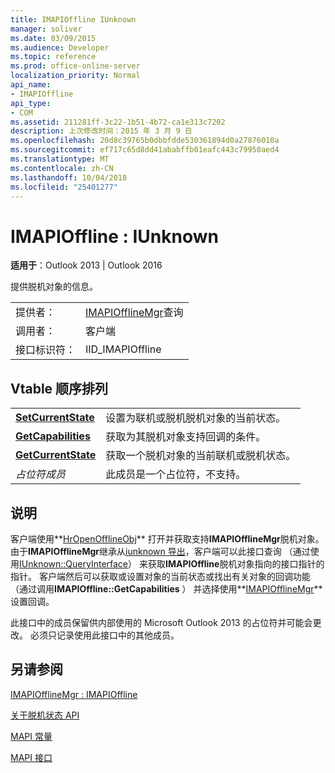 ```yaml
---
title: IMAPIOffline IUnknown
manager: soliver
ms.date: 03/09/2015
ms.audience: Developer
ms.topic: reference
ms.prod: office-online-server
localization_priority: Normal
api_name:
- IMAPIOffline
api_type:
- COM
ms.assetid: 211281ff-3c22-1b51-4b72-ca1e313c7202
description: 上次修改时间：2015 年 3 月 9 日
ms.openlocfilehash: 20d8c39765b0dbbfdde530361894d0a27876010a
ms.sourcegitcommit: ef717c65d8dd41ababffb01eafc443c79950aed4
ms.translationtype: MT
ms.contentlocale: zh-CN
ms.lasthandoff: 10/04/2018
ms.locfileid: "25401277"
---
```

# <a name="imapioffline--iunknown"></a>IMAPIOffline : IUnknown

  
  
**适用于**：Outlook 2013 | Outlook 2016 
  
提供脱机对象的信息。
  
|||
|:-----|:-----|
|提供者：  <br/> |[IMAPIOfflineMgr](imapiofflinemgrimapioffline.md)查询 <br/> |
|调用者：  <br/> |客户端  <br/> |
|接口标识符：  <br/> |IID_IMAPIOffline  <br/> |
   
## <a name="vtable-order"></a>Vtable 顺序排列

|||
|:-----|:-----|
|**[SetCurrentState](imapioffline-setcurrentstate.md)** <br/> |设置为联机或脱机脱机对象的当前状态。  <br/> |
|**[GetCapabilities](imapioffline-getcapabilities.md)** <br/> |获取为其脱机对象支持回调的条件。  <br/> |
|**[GetCurrentState](imapioffline-getcurrentstate.md)** <br/> |获取一个脱机对象的当前联机或脱机状态。  <br/> |
| *占位符成员*  <br/> |此成员是一个占位符，不支持。  <br/> |
   
## <a name="remarks"></a>说明

客户端使用**[HrOpenOfflineObj](hropenofflineobj.md)** 打开并获取支持**IMAPIOfflineMgr**脱机对象。 由于**IMAPIOfflineMgr**继承从[iunknown 导出](https://msdn.microsoft.com/library/ms680509%28v=VS.85%29.aspx)，客户端可以此接口查询 （通过使用[IUnknown::QueryInterface](https://msdn.microsoft.com/library/ms682521%28v=VS.85%29.aspx)） 来获取**IMAPIOffline**脱机对象指向的接口指针的指针。 客户端然后可以获取或设置对象的当前状态或找出有关对象的回调功能 （通过调用**IMAPIOffline::GetCapabilities** ） 并选择使用**[IMAPIOfflineMgr](imapiofflinemgrimapioffline.md)** 设置回调。 
  
此接口中的成员保留供内部使用的 Microsoft Outlook 2013 的占位符并可能会更改。 必须只记录使用此接口中的其他成员。 
  
## <a name="see-also"></a>另请参阅



[IMAPIOfflineMgr : IMAPIOffline](imapiofflinemgrimapioffline.md)


[关于脱机状态 API](about-the-offline-state-api.md)
  
[MAPI 常量](mapi-constants.md)
  
[MAPI 接口](mapi-interfaces.md)

